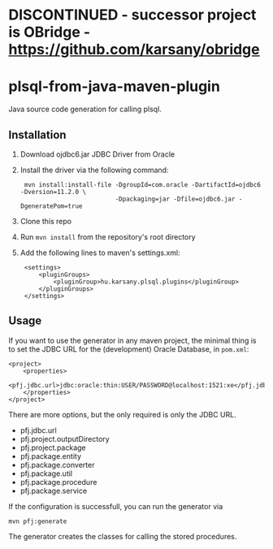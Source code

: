 DISCONTINUED - successor project is OBridge - https://github.com/karsany/obridge
============================


plsql-from-java-maven-plugin
============================

Java source code generation for calling plsql.

Installation
------------

1. Download ojdbc6.jar JDBC Driver from Oracle 

2. Install the driver via the following command:

        mvn install:install-file -DgroupId=com.oracle -DartifactId=ojdbc6 -Dversion=11.2.0 \
                                 -Dpackaging=jar -Dfile=ojdbc6.jar -DgeneratePom=true

3. Clone this repo
4. Run `mvn install` from the repository's root directory
5. Add the following lines to maven's settings.xml:

        <settings>
            <pluginGroups>
                <pluginGroup>hu.karsany.plsql.plugins</pluginGroup>
            </pluginGroups>
        </settings>
Usage
-----

If you want to use the generator in any maven project, the minimal thing is to set the JDBC URL for the (development) Oracle Database, in `pom.xml`:

    <project>
        <properties>
            <pfj.jdbc.url>jdbc:oracle:thin:USER/PASSWORD@localhost:1521:xe</pfj.jdbc.url>
        </properties>
    </project>

There are more options, but the only required is only the JDBC URL.
  * pfj.jdbc.url
  * pfj.project.outputDirectory
  * pfj.project.package
  * pfj.package.entity
  * pfj.package.converter
  * pfj.package.util
  * pfj.package.procedure
  * pfj.package.service

If the configuration is successfull, you can run the generator via

    mvn pfj:generate
    
The generator creates the classes for calling the stored procedures.
